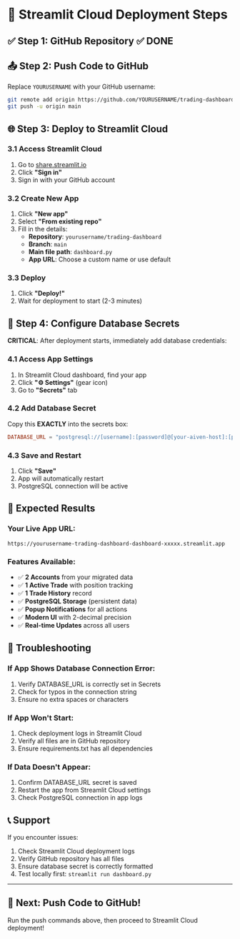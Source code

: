 # 🚀 Streamlit Cloud Deployment Steps

## ✅ Step 1: GitHub Repository ✅ DONE

## 📤 Step 2: Push Code to GitHub

Replace `YOURUSERNAME` with your GitHub username:

```bash
git remote add origin https://github.com/YOURUSERNAME/trading-dashboard.git
git push -u origin main
```

## 🌐 Step 3: Deploy to Streamlit Cloud

### 3.1 Access Streamlit Cloud
1. Go to [share.streamlit.io](https://share.streamlit.io)
2. Click **"Sign in"**
3. Sign in with your GitHub account

### 3.2 Create New App
1. Click **"New app"**
2. Select **"From existing repo"**
3. Fill in the details:
   - **Repository**: `yourusername/trading-dashboard`
   - **Branch**: `main`
   - **Main file path**: `dashboard.py`
   - **App URL**: Choose a custom name or use default

### 3.3 Deploy
1. Click **"Deploy!"**
2. Wait for deployment to start (2-3 minutes)

## 🔐 Step 4: Configure Database Secrets

**CRITICAL**: After deployment starts, immediately add database credentials:

### 4.1 Access App Settings
1. In Streamlit Cloud dashboard, find your app
2. Click **"⚙️ Settings"** (gear icon)
3. Go to **"Secrets"** tab

### 4.2 Add Database Secret
Copy this **EXACTLY** into the secrets box:

```toml
DATABASE_URL = "postgresql://[username]:[password]@[your-aiven-host]:[port]/[database]?sslmode=require"
```

### 4.3 Save and Restart
1. Click **"Save"**
2. App will automatically restart
3. PostgreSQL connection will be active

## 🎯 Expected Results

### Your Live App URL:
`https://yourusername-trading-dashboard-dashboard-xxxxx.streamlit.app`

### Features Available:
- ✅ **2 Accounts** from your migrated data
- ✅ **1 Active Trade** with position tracking
- ✅ **1 Trade History** record
- ✅ **PostgreSQL Storage** (persistent data)
- ✅ **Popup Notifications** for all actions
- ✅ **Modern UI** with 2-decimal precision
- ✅ **Real-time Updates** across all users

## 🚨 Troubleshooting

### If App Shows Database Connection Error:
1. Verify DATABASE_URL is correctly set in Secrets
2. Check for typos in the connection string
3. Ensure no extra spaces or characters

### If App Won't Start:
1. Check deployment logs in Streamlit Cloud
2. Verify all files are in GitHub repository
3. Ensure requirements.txt has all dependencies

### If Data Doesn't Appear:
1. Confirm DATABASE_URL secret is saved
2. Restart the app from Streamlit Cloud settings
3. Check PostgreSQL connection in app logs

## 📞 Support

If you encounter issues:
1. Check Streamlit Cloud deployment logs
2. Verify GitHub repository has all files
3. Ensure database secret is correctly formatted
4. Test locally first: `streamlit run dashboard.py`

---

## 🎉 Next: Push Code to GitHub!

Run the push commands above, then proceed to Streamlit Cloud deployment!